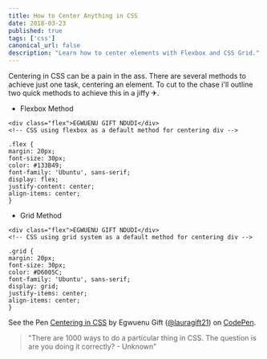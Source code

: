 ```yaml
---
title: How to Center Anything in CSS
date: 2018-03-23
published: true
tags: ['css']
canonical_url: false
description: "Learn how to center elements with Flexbox and CSS Grid."
---
```


<!-- <iframe title="parler" style="width: 100%; max-height: 115px; border: none;" src='https://api.parler.io/ss/player?url=https%3A%2F%2Fwww.parler.io%2Faudio%2F16923918848%2F7a89f3a2653c0ba3d4f570af5f19fadc51a2d9f1.ac5b952c-03a2-4eb5-bf29-ef6cf3d6b635.mp3'></iframe> -->

Centering in CSS can be a pain in the ass. There are several methods to achieve just one task, centering an element. To cut to the chase i'll outline two quick methods to achieve this in a jiffy ✈.

* Flexbox Method

```
<div class="flex">EGWUENU GIFT NDUDI</div>
<!-- CSS using flexbox as a default method for centering div -->
```

```
.flex {
margin: 20px;
font-size: 30px;
color: #133B49;
font-family: 'Ubuntu', sans-serif;
display: flex;
justify-content: center;
align-items: center;
}
```

* Grid Method

```
<div class="flex">EGWUENU GIFT NDUDI</div>
<!-- CSS using grid system as a default method for centering div -->
```

```
.grid {
margin: 20px;
font-size: 30px;
color: #D6005C;
font-family: 'Ubuntu', sans-serif;
display: grid;
justify-items: center;
align-items: center;
}
```

 <p data-height="265" data-theme-id="light" data-slug-hash="QmMbma" data-default-tab="css,result" data-user="lauragift21" data-embed-version="2" data-pen-title="Centering in CSS" data-preview="true" class="codepen">See the Pen <a href="https://codepen.io/lauragift21/pen/QmMbma/">Centering in CSS</a> by Egwuenu Gift (<a href="https://codepen.io/lauragift21">@lauragift21</a>) on <a href="https://codepen.io">CodePen</a>.</p>
<script async src="https://static.codepen.io/assets/embed/ei.js"></script>

> "There are 1000 ways to do a particular thing in CSS. The question is are you doing it correctly? - Unknown"